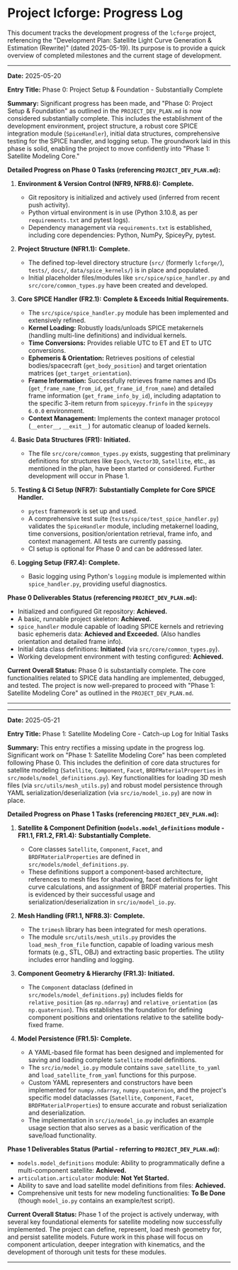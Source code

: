 # Project lcforge: Progress Log

This document tracks the development progress of the `lcforge` project, referencing the "Development Plan: Satellite Light Curve Generation & Estimation (Rewrite)" (dated 2025-05-19). Its purpose is to provide a quick overview of completed milestones and the current stage of development.

---

**Date:** 2025-05-20

**Entry Title:** Phase 0: Project Setup & Foundation - Substantially Complete

**Summary:**
Significant progress has been made, and "Phase 0: Project Setup & Foundation" as outlined in the `PROJECT_DEV_PLAN.md` is now considered substantially complete. This includes the establishment of the development environment, project structure, a robust core SPICE integration module (`SpiceHandler`), initial data structures, comprehensive testing for the SPICE handler, and logging setup. The groundwork laid in this phase is solid, enabling the project to move confidently into "Phase 1: Satellite Modeling Core."

**Detailed Progress on Phase 0 Tasks (referencing `PROJECT_DEV_PLAN.md`):**

1.  **Environment & Version Control (NFR9, NFR8.6):** **Complete.**
    * Git repository is initialized and actively used (inferred from recent push activity).
    * Python virtual environment is in use (Python 3.10.8, as per `requirements.txt` and pytest logs).
    * Dependency management via `requirements.txt` is established, including core dependencies: Python, NumPy, SpiceyPy, pytest.

2.  **Project Structure (NFR1.1):** **Complete.**
    * The defined top-level directory structure (`src/` (formerly `lcforge/`), `tests/`, `docs/`, `data/spice_kernels/`) is in place and populated.
    * Initial placeholder files/modules like `src/spice/spice_handler.py` and `src/core/common_types.py` have been created and developed.

3.  **Core SPICE Handler (FR2.1):** **Complete & Exceeds Initial Requirements.**
    * The `src/spice/spice_handler.py` module has been implemented and extensively refined.
    * **Kernel Loading:** Robustly loads/unloads SPICE metakernels (handling multi-line definitions) and individual kernels.
    * **Time Conversions:** Provides reliable UTC to ET and ET to UTC conversions.
    * **Ephemeris & Orientation:** Retrieves positions of celestial bodies/spacecraft (`get_body_position`) and target orientation matrices (`get_target_orientation`).
    * **Frame Information:** Successfully retrieves frame names and IDs (`get_frame_name_from_id`, `get_frame_id_from_name`) and detailed frame information (`get_frame_info_by_id`), including adaptation to the specific 3-item return from `spiceypy.frinfo` in the `spiceypy 6.0.0` environment.
    * **Context Management:** Implements the context manager protocol (`__enter__`, `__exit__`) for automatic cleanup of loaded kernels.

4.  **Basic Data Structures (FR1):** **Initiated.**
    * The file `src/core/common_types.py` exists, suggesting that preliminary definitions for structures like `Epoch`, `Vector3D`, `Satellite`, etc., as mentioned in the plan, have been started or considered. Further development will occur in Phase 1.

5.  **Testing & CI Setup (NFR7):** **Substantially Complete for Core SPICE Handler.**
    * `pytest` framework is set up and used.
    * A comprehensive test suite (`tests/spice/test_spice_handler.py`) validates the `SpiceHandler` module, including metakernel loading, time conversions, position/orientation retrieval, frame info, and context management. All tests are currently passing.
    * CI setup is optional for Phase 0 and can be addressed later.

6.  **Logging Setup (FR7.4):** **Complete.**
    * Basic logging using Python's `logging` module is implemented within `spice_handler.py`, providing useful diagnostics.

**Phase 0 Deliverables Status (referencing `PROJECT_DEV_PLAN.md`):**

* Initialized and configured Git repository: **Achieved.**
* A basic, runnable project skeleton: **Achieved.**
* `spice_handler` module capable of loading SPICE kernels and retrieving basic ephemeris data: **Achieved and Exceeded.** (Also handles orientation and detailed frame info).
* Initial data class definitions: **Initiated** (via `src/core/common_types.py`).
* Working development environment with testing configured: **Achieved.**

**Current Overall Status:**
Phase 0 is substantially complete. The core functionalities related to SPICE data handling are implemented, debugged, and tested. The project is now well-prepared to proceed with "Phase 1: Satellite Modeling Core" as outlined in the `PROJECT_DEV_PLAN.md`.

---

---

**Date:** 2025-05-21

**Entry Title:** Phase 1: Satellite Modeling Core - Catch-up Log for Initial Tasks

**Summary:**
This entry rectifies a missing update in the progress log. Significant work on "Phase 1: Satellite Modeling Core" has been completed following Phase 0. This includes the definition of core data structures for satellite modeling (`Satellite`, `Component`, `Facet`, `BRDFMaterialProperties` in `src/models/model_definitions.py`). Key functionalities for loading 3D mesh files (via `src/utils/mesh_utils.py`) and robust model persistence through YAML serialization/deserialization (via `src/io/model_io.py`) are now in place.

**Detailed Progress on Phase 1 Tasks (referencing `PROJECT_DEV_PLAN.md`):**

1.  **Satellite & Component Definition (`models.model_definitions` module - FR1.1, FR1.2, FR1.4):** **Substantially Complete.**
    * Core classes `Satellite`, `Component`, `Facet`, and `BRDFMaterialProperties` are defined in `src/models/model_definitions.py`.
    * These definitions support a component-based architecture, references to mesh files for shadowing, facet definitions for light curve calculations, and assignment of BRDF material properties. This is evidenced by their successful usage and serialization/deserialization in `src/io/model_io.py`.

2.  **Mesh Handling (FR1.1, NFR8.3):** **Complete.**
    * The `trimesh` library has been integrated for mesh operations.
    * The module `src/utils/mesh_utils.py` provides the `load_mesh_from_file` function, capable of loading various mesh formats (e.g., STL, OBJ) and extracting basic properties. The utility includes error handling and logging.

3.  **Component Geometry & Hierarchy (FR1.3):** **Initiated.**
    * The `Component` dataclass (defined in `src/models/model_definitions.py`) includes fields for `relative_position` (as `np.ndarray`) and `relative_orientation` (as `np.quaternion`). This establishes the foundation for defining component positions and orientations relative to the satellite body-fixed frame.

4.  **Model Persistence (FR1.5):** **Complete.**
    * A YAML-based file format has been designed and implemented for saving and loading complete `Satellite` model definitions.
    * The `src/io/model_io.py` module contains `save_satellite_to_yaml` and `load_satellite_from_yaml` functions for this purpose.
    * Custom YAML representers and constructors have been implemented for `numpy.ndarray`, `numpy.quaternion`, and the project's specific model dataclasses (`Satellite`, `Component`, `Facet`, `BRDFMaterialProperties`) to ensure accurate and robust serialization and deserialization.
    * The implementation in `src/io/model_io.py` includes an example usage section that also serves as a basic verification of the save/load functionality.

**Phase 1 Deliverables Status (Partial - referring to `PROJECT_DEV_PLAN.md`):**

* `models.model_definitions` module: Ability to programmatically define a multi-component satellite: **Achieved.**
* `articulation.articulator` module: **Not Yet Started.**
* Ability to save and load satellite model definitions from files: **Achieved.**
* Comprehensive unit tests for new modeling functionalities: **To Be Done** (though `model_io.py` contains an example/test script).

**Current Overall Status:**
Phase 1 of the project is actively underway, with several key foundational elements for satellite modeling now successfully implemented. The project can define, represent, load mesh geometry for, and persist satellite models. Future work in this phase will focus on component articulation, deeper integration with kinematics, and the development of thorough unit tests for these modules.

---